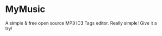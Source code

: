 MyMusic
=======

A simple &amp; free open source MP3 ID3 Tags editor. Really simple! Give it a try!

